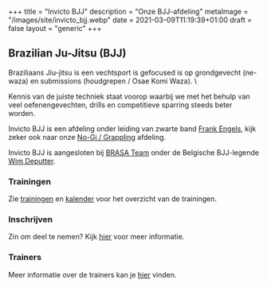 +++
title = "Invicto BJJ"
description = "Onze BJJ-afdeling"
metaImage = "/images/site/invicto_bjj.webp"
date = 2021-03-09T11:19:39+01:00
draft = false
layout = "generic"
+++
## Brazilian Ju-Jitsu (BJJ)

Braziliaans Jiu-jitsu is een vechtsport is gefocused is op grondgevecht (ne-waza) en submissions (houdgrepen / Osae Komi Waza). \

Kennis van de juiste techniek staat voorop waarbij we met het behulp van veel oefenengevechten, drills en competitieve sparring steeds beter worden.

Invicto BJJ is een afdeling onder leiding van zwarte band [Frank Engels](/trainers/#Frank_Engels), kijk zeker ook naar onze [No-Gi / Grappling](/grappling) afdeling.

Invicto BJJ is aangesloten bij [BRASA Team](https://brasateam.be/) onder de Belgische BJJ-legende [Wim Deputter](https://www.wimdeputter.com/).


### Trainingen
Zie [trainingen](/trainingen) en [kalender](/kalender) voor het overzicht van de trainingen.

### Inschrijven
Zin om deel te nemen? Kijk [hier](/trainingen) voor meer informatie.

### Trainers
Meer informatie over de trainers kan je [hier](/trainers) vinden.